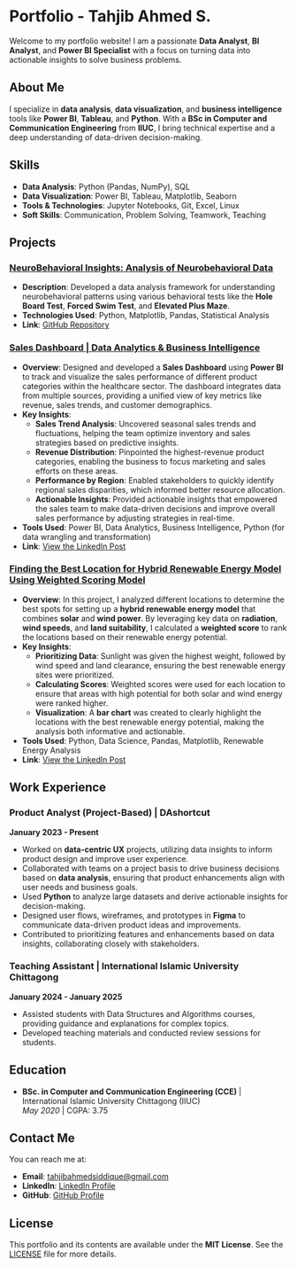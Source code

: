 # Portfolio - Tahjib Ahmed S.

Welcome to my portfolio website! I am a passionate **Data Analyst**, **BI Analyst**, and **Power BI Specialist** with a focus on turning data into actionable insights to solve business problems.

## About Me

I specialize in **data analysis**, **data visualization**, and **business intelligence** tools like **Power BI**, **Tableau**, and **Python**. With a **BSc in Computer and Communication Engineering** from **IIUC**, I bring technical expertise and a deep understanding of data-driven decision-making.

## Skills

- **Data Analysis**: Python (Pandas, NumPy), SQL
- **Data Visualization**: Power BI, Tableau, Matplotlib, Seaborn
- **Tools & Technologies**: Jupyter Notebooks, Git, Excel, Linux
- **Soft Skills**: Communication, Problem Solving, Teamwork, Teaching

## Projects

### [NeuroBehavioral Insights: Analysis of Neurobehavioral Data](https://github.com/tahjib07/NeuroBehavioral-Insights)
- **Description**: Developed a data analysis framework for understanding neurobehavioral patterns using various behavioral tests like the **Hole Board Test**, **Forced Swim Test**, and **Elevated Plus Maze**.
- **Technologies Used**: Python, Matplotlib, Pandas, Statistical Analysis
- **Link**: [GitHub Repository](https://github.com/tahjib07/NeuroBehavioral-Insights)
### [Sales Dashboard | Data Analytics & Business Intelligence](https://www.linkedin.com/posts/tahjib07_dataanalytics-salesdashboard-businessintelligence-activity-7255249037111537664-kT1R?utm_source=social_share_send&utm_medium=member_desktop_web&rcm=ACoAADGRFAkB598hY192a-Dn42XQJH-JRqGtv80)

- **Overview**: Designed and developed a **Sales Dashboard** using **Power BI** to track and visualize the sales performance of different product categories within the healthcare sector. The dashboard integrates data from multiple sources, providing a unified view of key metrics like revenue, sales trends, and customer demographics.
- **Key Insights**:  
  - **Sales Trend Analysis**: Uncovered seasonal sales trends and fluctuations, helping the team optimize inventory and sales strategies based on predictive insights.
  - **Revenue Distribution**: Pinpointed the highest-revenue product categories, enabling the business to focus marketing and sales efforts on these areas.
  - **Performance by Region**: Enabled stakeholders to quickly identify regional sales disparities, which informed better resource allocation.
  - **Actionable Insights**: Provided actionable insights that empowered the sales team to make data-driven decisions and improve overall sales performance by adjusting strategies in real-time.
- **Tools Used**: Power BI, Data Analytics, Business Intelligence, Python (for data wrangling and transformation)  
- **Link**: [View the LinkedIn Post](https://www.linkedin.com/posts/tahjib07_dataanalytics-salesdashboard-businessintelligence-activity-7255249037111537664-kT1R?utm_source=social_share_send&utm_medium=member_desktop_web&rcm=ACoAADGRFAkB598hY192a-Dn42XQJH-JRqGtv80)

### [Finding the Best Location for Hybrid Renewable Energy Model Using Weighted Scoring Model](https://www.linkedin.com/posts/tahjib07_datascience-renewableenergy-sustainability-activity-7256336730784444416-Buy9?utm_source=social_share_send&utm_medium=member_desktop_web&rcm=ACoAADGRFAkB598hY192a-Dn42XQJH-JRqGtv80)
- **Overview**: In this project, I analyzed different locations to determine the best spots for setting up a **hybrid renewable energy model** that combines **solar** and **wind power**. By leveraging key data on **radiation**, **wind speeds**, and **land suitability**, I calculated a **weighted score** to rank the locations based on their renewable energy potential.
- **Key Insights**:
  - **Prioritizing Data**: Sunlight was given the highest weight, followed by wind speed and land clearance, ensuring the best renewable energy sites were prioritized.
  - **Calculating Scores**: Weighted scores were used for each location to ensure that areas with high potential for both solar and wind energy were ranked higher.
  - **Visualization**: A **bar chart** was created to clearly highlight the locations with the best renewable energy potential, making the analysis both informative and actionable.
- **Tools Used**: Python, Data Science, Pandas, Matplotlib, Renewable Energy Analysis  
- **Link**: [View the LinkedIn Post](https://www.linkedin.com/posts/tahjib07_datascience-renewableenergy-sustainability-activity-7256336730784444416-Buy9?utm_source=social_share_send&utm_medium=member_desktop_web&rcm=ACoAADGRFAkB598hY192a-Dn42XQJH-JRqGtv80)


## Work Experience

### Product Analyst (Project-Based) | DAshortcut  
**January 2023 - Present**  
- Worked on **data-centric UX** projects, utilizing data insights to inform product design and improve user experience.  
- Collaborated with teams on a project basis to drive business decisions based on **data analysis**, ensuring that product enhancements align with user needs and business goals.  
- Used **Python** to analyze large datasets and derive actionable insights for decision-making.  
- Designed user flows, wireframes, and prototypes in **Figma** to communicate data-driven product ideas and improvements.  
- Contributed to prioritizing features and enhancements based on data insights, collaborating closely with stakeholders.

### Teaching Assistant | International Islamic University Chittagong
**January 2024 - January 2025**
- Assisted students with Data Structures and Algorithms courses, providing guidance and explanations for complex topics.
- Developed teaching materials and conducted review sessions for students.

## Education

- **BSc. in Computer and Communication Engineering (CCE)** | International Islamic University Chittagong (IIUC)  
  _May 2020_ | CGPA: 3.75

## Contact Me

You can reach me at:

- **Email**: [tahjibahmedsiddique@gmail.com](mailto:tahjibahmedsiddique@gmail.com)
- **LinkedIn**: [LinkedIn Profile](https://www.linkedin.com/in/tahjib07)
- **GitHub**: [GitHub Profile](https://github.com/tahjib07)

## License

This portfolio and its contents are available under the **MIT License**. See the [LICENSE](LICENSE) file for more details.
